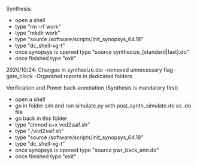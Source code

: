 Synthesis:

- open a shell
- type "rm -rf work"
- type "mkdir work"
- type "source /software/scripts/init_synopsys_64.18"
- type "dc_shell-xg-t"
- once synopsys is opened type "source synthesize_[standard|fast].do"
- once finished type "exit"

2020/10/24: Changes in synthesize.do: 
-removed unnecessary flag -gate_clock
-Organized reports in dedicated folders


Verification and Power back-annotation (Synthesis is mandatory first)

- open a shell
- go in folder sim and run simulate.py with post_synth_simulate.do as .do file
- go back in this folder
- type "chmod u+x vcd2saif.sh"
- type "./vcd2saif.sh"
- type "source /software/scripts/init_synopsys_64.18"
- type "dc_shell-xg-t"
- once synopsys is opened type "source pwr_back_ann.do"
- once finished type "exit"



